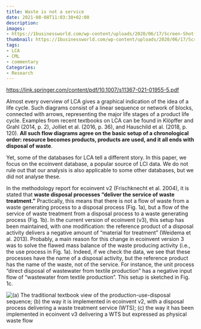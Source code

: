 ```yaml
---
title: Waste is not a service
date: 2021-08-08T11:03:30+02:00
description:
images:
- https://1businessworld.com/wp-content/uploads/2020/06/17/Screen-Shot-2020-06-17-at-4.55.08-PM.png
thumbnail: https://1businessworld.com/wp-content/uploads/2020/06/17/Screen-Shot-2020-06-17-at-4.55.08-PM.png
tags:
- LCA
- CML
- commentary
Categories:
- Research
---
```


https://link.springer.com/content/pdf/10.1007/s11367-021-01955-5.pdf

Almost every overview of LCA gives a graphical indication of the idea of a life cycle. Such diagrams consist of a linear sequence or network of blocks, connected with arrows, representing the major life stages of a product life cycle. Examples from recent textbooks on LCA can be found in Klöpffer and Grahl (2014, p. 2), Jolliet et al. (2016, p. 36), and Hauschild et al. (2018, p. 120). **All such flow diagrams agree on the basic setup of a chronological order: resource becomes products, products are used, and it all ends with disposal of waste**.

Yet, some of the databases for LCA tell a different story. In this paper, we focus on the ecoinvent database, a popular source of LCI data. We do not rule out that our analysis is also applicable to some other databases, but we did not analyse these.

In the methodology report for ecoinvent v2 (Frischknecht et al. 2004), it is stated that **waste disposal processes “deliver the service of waste treatment.”** Practically, this means that there is not a flow of waste from a waste generating process to a disposal process (Fig. 1a), but a flow of the service of waste treatment from a disposal process to a waste generating process (Fig. 1b). In the current version of ecoinvent (v3), this setup has been maintained, with one modification: the reference product of a disposal activity delivers a negative amount of “material for treatment” (Weidema et al. 2013). Probably, a main reason for this change in ecoinvent version 3 was to solve the flawed mass balance of the waste producing activity (i.e., the use process in Fig. 1a). Indeed, if we check the data, we see that these processes have the name of a disposal activity, but the reference product has the name of the waste, not of the service. For instance, the unit process “direct disposal of wastewater from textile production” has a negative input flow of “wastewater from textile production”. This setup is sketched in Fig. 1c.

![(a) The traditional textbook view of the production-use-disposal sequence; (b) the way it is implemented in ecoinvent v2, with a disposal process delivering a waste treatment service (WTS); (c) the way it has been implemented in ecoinvent v3 delivering a WTS but expressed as physical waste flow](https://media.springernature.com/full/springer-static/image/art%3A10.1007%2Fs11367-021-01955-5/MediaObjects/11367_2021_1955_Fig1_HTML.png?as=webp)

